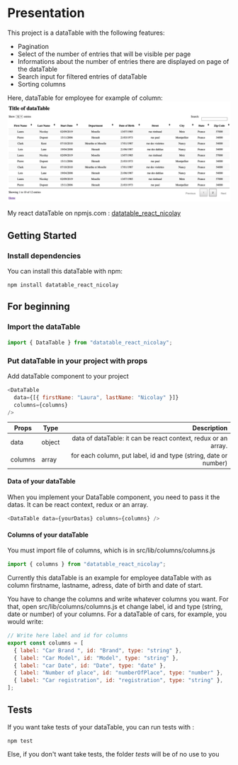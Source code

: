 # Presentation

This project is a dataTable with the following features:

- Pagination
- Select of the number of entries that will be visible per page
- Informations about the number of entries there are displayed on page of the dataTable
- Search input for filtered entries of dataTable
- Sorting columns

Here, dataTable for employee for example of column:
![Image of dataTable for employee for example of column.](./asset/view-dataTable.png "dataTable for employee for example of column")

My react dataTable on npmjs.com : [datatable_react_nicolay](https://www.npmjs.com/package/datatable_react_nicolay)

## Getting Started

### Install dependencies

You can install this dataTable with npm:

```
npm install datatable_react_nicolay
```

## For beginning

### Import the dataTable

```js
import { DataTable } from "datatable_react_nicolay";
```

### Put dataTable in your project with props

Add dataTable component to your project

```js
<DataTable
  data={[{ firstName: "Laura", lastName: "Nicolay" }]}
  columns={columns}
/>
```

| Props   | Type   |                                                      Description |
| ------- | ------ | ---------------------------------------------------------------: |
| data    | object |   data of dataTable: it can be react context, redux or an array. |
| columns | array  | for each column, put label, id and type (string, date or number) |

#### Data of your dataTable

When you implement your DataTable component, you need to pass it the datas.
It can be react context, redux or an array.

```js
<DataTable data={yourDatas} columns={columns} />
```

#### Columns of your dataTable

You must import file of columns, which is in src/lib/columns/columns.js

```js
import { columns } from "datatable_react_nicolay";
```

Currently this dataTable is an example for employee dataTable with as column firstname, lastname, adress, date of birth and date of start.

You have to change the columns and write whatever columns you want.
For that, open src/lib/columns/columns.js et change label, id and type (string, date or number) of your columns.
For a dataTable of cars, for example, you would write:

```js
// Write here label and id for columns
export const columns = [
  { label: "Car Brand ", id: "Brand", type: "string" },
  { label: "Car Model", id: "Model", type: "string" },
  { label: "car Date", id: "Date", type: "date" },
  { label: "Number of place", id: "numberOfPlace", type: "number" },
  { label: "Car registration", id: "registration", type: "string" },
];
```

## Tests

If you want take tests of your dataTable, you can run tests with :

```
npm test

```

Else, if you don't want take tests, the folder _tests_ will be of no use to you
